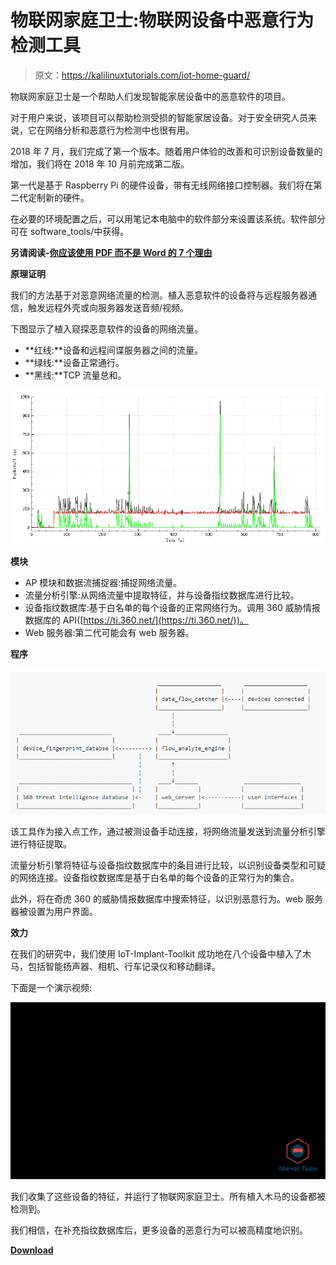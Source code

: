 # 物联网家庭卫士:物联网设备中恶意行为检测工具

> 原文：<https://kalilinuxtutorials.com/iot-home-guard/>

物联网家庭卫士是一个帮助人们发现智能家居设备中的恶意软件的项目。

对于用户来说，该项目可以帮助检测受损的智能家居设备。对于安全研究人员来说，它在网络分析和恶意行为检测中也很有用。

2018 年 7 月，我们完成了第一个版本。随着用户体验的改善和可识别设备数量的增加，我们将在 2018 年 10 月前完成第二版。

第一代是基于 Raspberry Pi 的硬件设备，带有无线网络接口控制器。我们将在第二代定制新的硬件。

在必要的环境配置之后，可以用笔记本电脑中的软件部分来设置该系统。软件部分可在 software_tools/中获得。

**另请阅读-[你应该使用 PDF 而不是 Word 的 7 个理由](https://kalilinuxtutorials.com/pdf-over-word/)**

**原理证明**

我们的方法基于对恶意网络流量的检测。植入恶意软件的设备将与远程服务器通信，触发远程外壳或向服务器发送音频/视频。

下图显示了植入窥探恶意软件的设备的网络流量。

*   **红线:**设备和远程间谍服务器之间的流量。
*   **绿线:**设备正常通行。
*   **黑线:**TCP 流量总和。

![](img//1b678f565714f053bc16d0493dd7a884.png)

**模块**

*   AP 模块和数据流捕捉器:捕捉网络流量。
*   流量分析引擎:从网络流量中提取特征，并与设备指纹数据库进行比较。
*   设备指纹数据库:基于白名单的每个设备的正常网络行为。调用 360 威胁情报数据库的 API([https://ti.360.net/](https://ti.360.net/))。
*   Web 服务器:第二代可能会有 web 服务器。

**程序**

![](img//691e6108fc3c1c0b2296674bbdf4fc39.png)

该工具作为接入点工作，通过被测设备手动连接，将网络流量发送到流量分析引擎进行特征提取。

流量分析引擎将特征与设备指纹数据库中的条目进行比较，以识别设备类型和可疑的网络连接。设备指纹数据库是基于白名单的每个设备的正常行为的集合。

此外，将在奇虎 360 的威胁情报数据库中搜索特征，以识别恶意行为。web 服务器被设置为用户界面。

**效力**

在我们的研究中，我们使用 IoT-Implant-Toolkit 成功地在八个设备中植入了木马，包括智能扬声器、相机、行车记录仪和移动翻译。

下面是一个演示视频:

![](img//0c33abb35e8bded4ba7cc771f86442e1.png)

我们收集了这些设备的特征，并运行了物联网家庭卫士。所有植入木马的设备都被检测到。

我们相信，在补充指纹数据库后，更多设备的恶意行为可以被高精度地识别。

[**Download**](https://github.com/arthastang/IoT-Home-Guard)